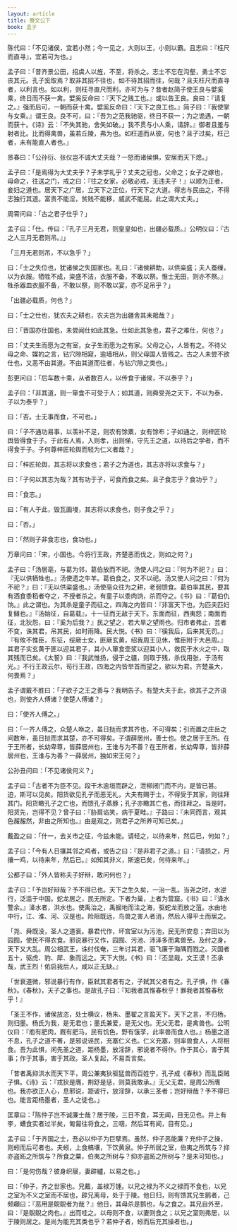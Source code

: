 ```yaml
---
layout: article
title: 滕文公下
book: 孟子
---
```


陈代曰：「不见诸侯，宜若小然；今一见之，大则以王，小则以霸。且志曰：『枉尺而直寻』，宜若可为也。」

孟子曰：「昔齐景公田，招虞人以旌，不至，将杀之。志士不忘在沟壑，勇士不忘丧其元。孔子奚取焉？取非其招不往也，如不待其招而往，何哉？且夫枉尺而直寻者，以利言也。如以利，则枉寻直尺而利，亦可为与？昔者赵简子使王良与嬖奚乘，终日而不获一禽。嬖奚反命曰：『天下之贱工也。』或以告王良。良曰：『请复之。』强而后可，一朝而获十禽。嬖奚反命曰：『天下之良工也。』简子曰：『我使掌与女乘。』谓王良。良不可，曰：『吾为之范我驰驱，终日不获一；为之诡遇，一朝而获十。《诗》云：「不失其驰，舍矢如破。」我不贯与小人乘，请辞。』御者且羞与射者比。比而得禽兽，虽若丘陵，弗为也。如枉道而从彼，何也？且子过矣，枉己者，未有能直人者也。」

景春曰：「公孙衍、张仪岂不诚大丈夫哉？一怒而诸侯惧，安居而天下熄。」

孟子曰：「是焉得为大丈夫乎？子未学礼乎？丈夫之冠也，父命之；女子之嫁也，母命之，往送之门，戒之曰：『往之女家，必敬必戒，无违夫子！』以顺为正者，妾妇之道也。居天下之广居，立天下之正位，行天下之大道。得志与民由之，不得志独行其道。富贵不能淫，贫贱不能移，威武不能屈。此之谓大丈夫。」

周霄问曰：「古之君子仕乎？」

孟子曰：「仕。传曰：『孔子三月无君，则皇皇如也，出疆必载质。』公明仪曰：『古之人三月无君则吊。』」

「三月无君则吊，不以急乎？」

曰：「士之失位也，犹诸侯之失国家也。礼曰：『诸侯耕助，以供粢盛；夫人蚕缫，以为衣服。牺牲不成，粢盛不洁，衣服不备，不敢以祭。惟士无田，则亦不祭。』牲杀器皿衣服不备，不敢以祭，则不敢以宴，亦不足吊乎？」

「出疆必载质，何也？」

曰：「士之仕也，犹农夫之耕也，农夫岂为出疆舍其耒耜哉？」

曰：「晋国亦仕国也，未尝闻仕如此其急。仕如此其急也，君子之难仕，何也？」

曰：「丈夫生而愿为之有室，女子生而愿为之有家。父母之心，人皆有之。不待父母之命、媒妁之言，钻穴隙相窥，逾墙相从，则父母国人皆贱之。古之人未尝不欲仕也，又恶不由其道。不由其道而往者，与钻穴隙之类也。」

彭更问曰：「后车数十乘，从者数百人，以传食于诸侯，不以泰乎？」

孟子曰：「非其道，则一箪食不可受于人；如其道，则舜受尧之天下，不以为泰，子以为泰乎？」

曰：「否。士无事而食，不可也。」

曰：「子不通功易事，以羡补不足，则农有馀粟，女有馀布；子如通之，则梓匠轮舆皆得食于子。于此有人焉，入则孝，出则悌，守先王之道，以待后之学者，而不得食于子。子何尊梓匠轮舆而轻为仁义者哉？」

曰：「梓匠轮舆，其志将以求食也；君子之为道也，其志亦将以求食与？」

曰：「子何以其志为哉？其有功于子，可食而食之矣。且子食志乎？食功乎？」

曰：「食志。」

曰：「有人于此，毁瓦画墁，其志将以求食也，则子食之乎？」

曰：「否。」

曰：「然则子非食志也，食功也。」

万章问曰：「宋，小国也。今将行王政，齐楚恶而伐之，则如之何？」

孟子曰：「汤居亳，与葛为邻，葛伯放而不祀。汤使人问之曰：『何为不祀？』曰：『无以供牺牲也。』汤使遗之牛羊。葛伯食之，又不以祀。汤又使人问之曰：『何为不祀？』曰：『无以供粢盛也。』汤使亳众往为之耕，老弱馈食。葛伯率其民，要其有酒食黍稻者夺之，不授者杀之。有童子以黍肉饷，杀而夺之。《书》曰：『葛伯仇饷。』此之谓也。为其杀是童子而征之，四海之内皆曰：『非富天下也，为匹夫匹妇复雠也。』『汤始征，自葛载』，十一征而无敌于天下。东面而征，西夷怨；南面而征，北狄怨，曰：『奚为后我？』民之望之，若大旱之望雨也。归市者弗止，芸者不变，诛其君，吊其民，如时雨降。民大悦。《书》曰：『徯我后，后来其无罚。』『有攸不惟臣，东征，绥厥士女，匪厥玄黄，绍我周王见休，惟臣附于大邑周。』其君子实玄黄于匪以迎其君子，其小人箪食壶浆以迎其小人，救民于水火之中，取其残而已矣。《太誓》曰：『我武惟扬，侵于之疆，则取于残，杀伐用张，于汤有光。』不行王政云尔，苟行王政，四海之内皆举首而望之，欲以为君。齐楚虽大，何畏焉？」

孟子谓戴不胜曰：「子欲子之王之善与？我明告子。有楚大夫于此，欲其子之齐语也，则使齐人傅诸？使楚人傅诸？」

曰：「使齐人傅之。」

曰：「一齐人傅之，众楚人咻之，虽日挞而求其齐也，不可得矣；引而置之庄岳之间数年，虽日挞而求其楚，亦不可得矣。子谓薛居州，善士也。使之居于王所。在于王所者，长幼卑尊，皆薛居州也，王谁与为不善？在王所者，长幼卑尊，皆非薛居州也，王谁与为善？一薛居州，独如宋王何？」

公孙丑问曰：「不见诸侯何义？」

孟子曰：「古者不为臣不见。段干木逾垣而辟之，泄柳闭门而不内，是皆已甚。迫，斯可以见矣。阳货欲见孔子而恶无礼，大夫有赐于士，不得受于其家，则往拜其门。阳货瞰孔子之亡也，而馈孔子蒸豚；孔子亦瞰其亡也，而往拜之。当是时，阳货先，岂得不见？曾子曰：『胁肩谄笑，病于夏畦。』子路曰：『未同而言，观其色赧赧然，非由之所知也。』由是观之，则君子之所养可知已矣。」

戴盈之曰：「什一，去关市之征，今兹未能。请轻之，以待来年，然后已，何如？」

孟子曰：「今有人日攘其邻之鸡者，或告之曰：『是非君子之道。』曰：『请损之，月攘一鸡，以待来年，然后已。』如知其非义，斯速已矣，何待来年。」

公都子曰：「外人皆称夫子好辩，敢问何也？」

孟子曰：「予岂好辩哉？予不得已也。天下之生久矣，一治一乱。当尧之时，水逆行，泛滥于中国。蛇龙居之，民无所定。下者为巢，上者为营窟。《书》曰：『洚水警余。』洚水者，洪水也。使禹治之，禹掘地而注之海，驱蛇龙而放之菹。水由地中行，江、淮、河、汉是也。险阻既远，鸟兽之害人者消，然后人得平土而居之。

「尧、舜既没，圣人之道衰。暴君代作，坏宫室以为污池，民无所安息；弃田以为园囿，使民不得衣食。邪说暴行又作，园囿、污池、沛泽多而禽兽至。及纣之身，天下又大乱。周公相武王，诛纣伐奄，三年讨其君，驱飞廉于海隅而戮之。灭国者五十，驱虎、豹、犀、象而远之。天下大悦。《书》曰：『丕显哉，文王谟！丕承哉，武王烈！佑启我后人，咸以正无缺。』

「世衰道微，邪说暴行有作，臣弑其君者有之，子弑其父者有之。孔子惧，作《春秋》。《春秋》，天子之事也。是故孔子曰：『知我者其惟春秋乎！罪我者其惟春秋乎！』

「圣王不作，诸侯放恣，处士横议，杨朱、墨翟之言盈天下。天下之言，不归杨，则归墨。杨氏为我，是无君也；墨氏兼爱，是无父也。无父无君，是禽兽也。公明仪曰：『庖有肥肉，厩有肥马，民有饥色，野有饿莩，此率兽而食人也。』杨墨之道不息，孔子之道不著，是邪说诬民，充塞仁义也。仁义充塞，则率兽食人，人将相食。吾为此惧，闲先圣之道，距杨墨，放淫辞，邪说者不得作。作于其心，害于其事；作于其事，害于其政。圣人复起，不易吾言矣。

「昔者禹抑洪水而天下平，周公兼夷狄驱猛兽而百姓宁，孔子成《春秋》而乱臣贼子惧。《诗》云：『戎狄是膺，荆舒是惩，则莫我敢承。』无父无君，是周公所膺也。我亦欲正人心，息邪说，距诐行，放淫辞，以承三圣者；岂好辩哉？予不得已也。能言距杨墨者，圣人之徒也。」

匡章曰：「陈仲子岂不诚廉士哉？居于陵，三日不食，耳无闻，目无见也。井上有李，螬食实者过半矣，匍匐往将食之，三咽，然后耳有闻，目有见。」

孟子曰：「于齐国之士，吾必以仲子为巨擘焉。虽然，仲子恶能廉？充仲子之操，则蚓而后可者也。夫蚓，上食槁壤，下饮黄泉。仲子所居之室，伯夷之所筑与？抑亦盗跖之所筑与？所食之粟，伯夷之所树与？抑亦盗跖之所树与？是未可知也。」

曰：「是何伤哉？彼身织屦，妻辟纑，以易之也。」

曰：「仲子，齐之世家也。兄戴，盖禄万锺。以兄之禄为不义之禄而不食也，以兄之室为不义之室而不居也，辟兄离母，处于于陵。他日归，则有馈其兄生鹅者，己频顣曰：『恶用是鶃鶃者为哉？』他日，其母杀是鹅也，与之食之。其兄自外至，曰：『是鶃鶃之肉也。』出而哇之。以母则不食，以妻则食之；以兄之室则弗居，以于陵则居之。是尚为能充其类也乎？若仲子者，蚓而后充其操者也。」

